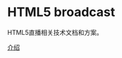 # HTML5 broadcast

HTML5直播相关技术文档和方案。

[介绍](./Introduction.md)



[^说明]: 本系列所有内容全部来自互联网，包括但不限于互联网文章，个人博客，协议文档和个人翻译等。

